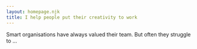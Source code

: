 ```yaml
---
layout: homepage.njk
title: I help people put their creativity to work
---
```

Smart organisations have always valued their team. But often they struggle to ...